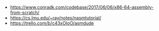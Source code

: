 - https://www.conradk.com/codebase/2017/06/06/x86-64-assembly-from-scratch/
- https://cs.lmu.edu/~ray/notes/nasmtutorial/
- https://trello.com/b/c43xOloO/asmdude
